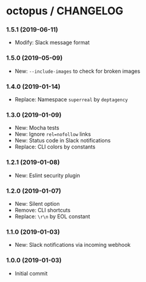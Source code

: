 # octopus / CHANGELOG

### 1.5.1 (2019-06-11)

* Modify: Slack message format


### 1.5.0 (2019-05-09)

* New: `--include-images` to check for broken images


### 1.4.0 (2019-01-14)

* Replace: Namespace `superreal` by `deptagency`


### 1.3.0 (2019-01-09)

* New: Mocha tests
* New: Ignore `rel=nofollow` links
* New: Status code in Slack notifications
* Replace: CLI colors by constants


### 1.2.1 (2019-01-08)

* New: Eslint security plugin


### 1.2.0 (2019-01-07)

* New: Silent option
* Remove: CLI shortcuts
* Replace: `\r\n` by EOL constant


### 1.1.0 (2019-01-03)

* New: Slack notifications via incoming webhook


### 1.0.0 (2019-01-03)

* Initial commit
